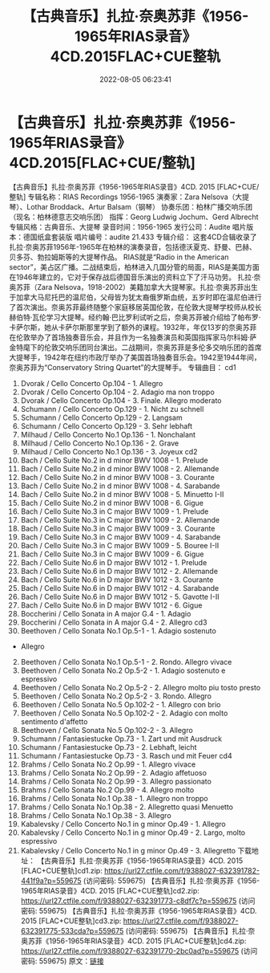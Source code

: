 ﻿---
title: 【古典音乐】扎拉·奈奥苏菲《1956-1965年RIAS录音》4CD.2015FLAC+CUE整轨
date: 2022-08-05 06:23:41
categories: 古典音乐、新世纪、纯音雅乐
tags: 纯音雅乐
---
# 【古典音乐】扎拉·奈奥苏菲《1956-1965年RIAS录音》4CD.2015[FLAC+CUE/整轨]

【古典音乐】扎拉·奈奥苏菲《1956-1965年RIAS录音》4CD. 2015 [FLAC+CUE/整轨]
专辑名称：RIAS Recordings 1956-1965
演奏家：Zara Nelsova（大提琴）、Lothar Broddack、Artur Balsam（钢琴）
协奏乐团：柏林广播交响乐团（现名：柏林德意志交响乐团）
指挥：Georg Ludwig Jochum、Gerd Albrecht
专辑风格：古典音乐、大提琴
录音时间：1956-1965
发行公司：Audite
唱片版本：德国纸盒套装版
唱片编号：audite 21.433
专辑介绍：
这套4CD合辑收录了扎拉·奈奥苏菲1956年-1965年在柏林的演奏录音，包括德沃夏克、舒曼、巴赫、贝多芬、勃拉姆斯等的大提琴作品。
RIAS就是“Radio in the American
sector”，美占区广播。二战结束后，柏林进入几国分管的局面，RIAS是美国方面在1946年建立的，它对于保存战后德国音乐演出的资料立下了汗马功劳。
扎拉·奈奥苏菲（Zara
Nelsova，1918-2002）美籍加拿大大提琴家。扎拉·奈奥苏菲出生于加拿大马尼托巴的温尼伯，父母皆为犹太裔俄罗斯血统，五岁时即在温尼伯进行了首次演出。奈奥苏菲最终随整个家庭移居英国伦敦，在伦敦大提琴学校师从校长赫伯特·瓦伦学习大提琴。经约翰·巴比罗利试听之后，奈奥苏菲被介绍给了帕布罗·卡萨尔斯，她从卡萨尔斯那里学到了额外的课程。1932年，年仅13岁的奈奥苏菲在伦敦举办了首场独奏音乐会，并且作为一名独奏演员和英国指挥家马尔科姆·萨金特麾下的伦敦交响乐团同台演出。二战期间，奈奥苏菲是多伦多交响乐团的首席大提琴手，1942年在纽约市政厅举办了美国首场独奏音乐会。1942至1944年间，奈奥苏菲为“Conservatory
String Quartet”的大提琴手。
专辑曲目：
cd1
01. Dvorak / Cello Concerto Op.104 - 1. Allegro
02. Dvorak / Cello Concerto Op.104 - 2. Adagio ma non
troppo
03. Dvorak / Cello Concerto Op.104 - 3. Finale. Allegro
moderato
04. Schumann / Cello Concerto Op.129 - 1. Nicht zu
schnell
05. Schumann / Cello Concerto Op.129 - 2. Langsam
06. Schumann / Cello Concerto Op.129 - 3. Sehr lebhaft
07. Milhaud / Cello Concerto No.1 Op.136 - 1. Nonchalant
08. Milhaud / Cello Concerto No.1 Op.136 - 2. Grave
09. Milhaud / Cello Concerto No.1 Op.136 - 3. Joyeux
cd2
01. Bach / Cello Suite No.2 in d minor BWV 1008 - 1.
Prelude
02. Bach / Cello Suite No.2 in d minor BWV 1008 - 2.
Allemande
03. Bach / Cello Suite No.2 in d minor BWV 1008 - 3.
Courante
04. Bach / Cello Suite No.2 in d minor BWV 1008 - 4.
Sarabande
05. Bach / Cello Suite No.2 in d minor BWV 1008 - 5. Minuetto
I-II
06. Bach / Cello Suite No.2 in d minor BWV 1008 - 6.
Gigue
07. Bach / Cello Suite No.3 in C major BWV 1009 - 1.
Prelude
08. Bach / Cello Suite No.3 in C major BWV 1009 - 2.
Allemande
09. Bach / Cello Suite No.3 in C major BWV 1009 - 3.
Courante
10. Bach / Cello Suite No.3 in C major BWV 1009 - 4.
Sarabande
11. Bach / Cello Suite No.3 in C major BWV 1009 - 5. Bouree
I-II
12. Bach / Cello Suite No.3 in C major BWV 1009 - 6.
Gigue
13. Bach / Cello Suite No.6 in D major BWV 1012 - 1.
Prelude
14. Bach / Cello Suite No.6 in D major BWV 1012 - 2.
Allemande
15. Bach / Cello Suite No.6 in D major BWV 1012 - 3.
Courante
16. Bach / Cello Suite No.6 in D major BWV 1012 - 4.
Sarabande
17. Bach / Cello Suite No.6 in D major BWV 1012 - 5. Gavotte
I-II
18. Bach / Cello Suite No.6 in D major BWV 1012 - 6.
Gigue
19. Boccherini / Cello Sonata in A major G.4 - 1. Adagio
20. Boccherini / Cello Sonata in A major G.4 - 2.
Allegro
cd3
01. Beethoven / Cello Sonata No.1 Op.5-1 - 1. Adagio sostenuto
- Allegro
02. Beethoven / Cello Sonata No.1 Op.5-1 - 2. Rondo. Allegro
vivace
03. Beethoven / Cello Sonata No.2 Op.5-2 - 1. Adagio sostenuto
e espressivo
04. Beethoven / Cello Sonata No.2 Op.5-2 - 2. Allegro molto
piu tosto presto
05. Beethoven / Cello Sonata No.2 Op.5-2 - 3. Rondo.
Allegro
06. Beethoven / Cello Sonata No.5 Op.102-2 - 1. Allegro con
brio
07. Beethoven / Cello Sonata No.5 Op.102-2 - 2. Adagio con
molto sentimento d'affetto
08. Beethoven / Cello Sonata No.5 Op.102-2 - 3. Allegro
09. Schumann / Fantasiestucke Op.73 - 1. Zart und mit
Ausdruck
10. Schumann / Fantasiestucke Op.73 - 2. Lebhaft, leicht
11. Schumann / Fantasiestucke Op.73 - 3. Rasch und mit
Feuer
cd4
01. Brahms / Cello Sonata No.2 Op.99 - 1. Allegro vivace
02. Brahms / Cello Sonata No.2 Op.99 - 2. Adagio
affetuoso
03. Brahms / Cello Sonata No.2 Op.99 - 3. Allegro
passionato
04. Brahms / Cello Sonata No.2 Op.99 - 4. Allegro molto
05. Brahms / Cello Sonata No.1 Op.38 - 1. Allegro non
troppo
06. Brahms / Cello Sonata No.1 Op.38 - 2. Allegretto quasi
Menuetto
07. Brahms / Cello Sonata No.1 Op.38 - 3. Allegro
08. Kabalevsky / Cello Concerto No.1 in g minor Op.49 - 1.
Allegro
09. Kabalevsky / Cello Concerto No.1 in g minor Op.49 - 2.
Largo, molto espressivo
10. Kabalevsky / Cello Concerto No.1 in g minor Op.49 - 3.
Allegretto
下载地址：
【古典音乐】扎拉·奈奥苏菲《1956-1965年RIAS录音》4CD. 2015
[FLAC+CUE整轨]cd1.zip: https://url27.ctfile.com/f/9388027-632391782-441f9a?p=559675
(访问密码: 559675)
【古典音乐】扎拉·奈奥苏菲《1956-1965年RIAS录音》4CD. 2015 [FLAC+CUE整轨]cd2.zip:
https://url27.ctfile.com/f/9388027-632391773-c8df7c?p=559675
(访问密码: 559675)
【古典音乐】扎拉·奈奥苏菲《1956-1965年RIAS录音》4CD. 2015 [FLAC+CUE整轨]cd3.zip:
https://url27.ctfile.com/f/9388027-632391775-533cda?p=559675
(访问密码: 559675)
【古典音乐】扎拉·奈奥苏菲《1956-1965年RIAS录音》4CD. 2015 [FLAC+CUE整轨]cd4.zip:
https://url27.ctfile.com/f/9388027-632391770-2bc0ad?p=559675
(访问密码: 559675)
原文：[链接](https://blog.sina.com.cn/s/blog_1647c7e7601030ypc.html)
